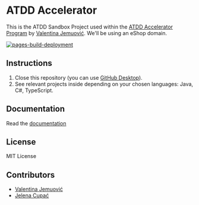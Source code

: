 # ATDD Accelerator

This is the ATDD Sandbox Project used within the [ATDD Accelerator Program](https://atdd-accelerator.optivem.com/) by [Valentina Jemuović](https://www.linkedin.com/in/valentinajemuovic/). We'll be using an eShop domain.

[![pages-build-deployment](https://github.com/optivem/atdd-accelerator/actions/workflows/pages/pages-build-deployment/badge.svg)](https://github.com/optivem/atdd-accelerator/actions/workflows/pages/pages-build-deployment)

## Instructions

1. Close this repository (you can use [GitHub Desktop](https://desktop.github.com/download/)).
2. See relevant projects inside depending on your chosen languages: Java, C#, TypeScript.

## Documentation

Read the [documentation](https://optivem.github.io/atdd-accelerator/)

## License

MIT License

## Contributors

- [Valentina Jemuović](https://www.linkedin.com/in/valentinajemuovic/)
- [Jelena Cupać](https://www.linkedin.com/in/jelenacupac/)

